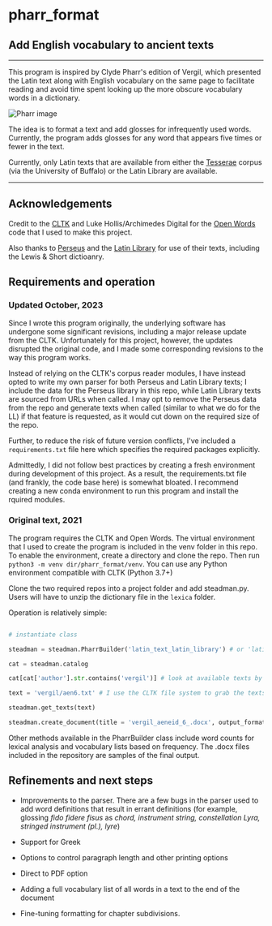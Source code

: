 # pharr_format
## Add English vocabulary to ancient texts

<hr> </hr> 

This program is inspired by Clyde Pharr's edition of Vergil, which presented the Latin text along with English vocabulary on the same page to facilitate reading and avoid time spent looking up the more obscure vocabulary words in a dictionary. 

![Pharr image](https://cdn.shopify.com/s/files/1/0018/4723/0510/products/9604_VERGIL_S_AENEID_PAGE_6_1024x1024@2x.jpg?v=1583945371) 

The idea is to format a text and add glosses for infrequently used words. Currently, the program adds glosses for any word that appears five times or fewer in the text. 

Currently, only Latin texts that are available from either the [Tesserae](https://tesserae.caset.buffalo.edu/) corpus (via the University of Buffalo) or the Latin Library are available. 

<hr>

## Acknowledgements

Credit to the [CLTK](http://cltk.org/) and Luke Hollis/Archimedes Digital for the [Open Words](https://github.com/ArchimedesDigital/open_words) code that I used to make this project. 

Also thanks to [Perseus](http://www.perseus.tufts.edu/hopper/) and the [Latin Library](http://thelatinlibrary.com/) for use of their texts, including the Lewis & Short dictioanry. 

## Requirements and operation

### Updated October, 2023 

Since I wrote this program originally, the underlying software has undergone some significant revisions, including a major release update from the CLTK. Unfortunately for this project, however, the updates disrupted the original code, and I made some corresponding revisions to the way this program works. 

Instead of relying on the CLTK's corpus reader modules, I have instead opted to write my own parser for both Perseus and Latin Library texts; I include the data for the Perseus library in this repo, while Latin Library texts are sourced from URLs when called. I may opt to remove the Perseus data from the repo and generate texts when called (similar to what we do for the LL) if that feature is requested, as it would cut down on the required size of the repo. 

Further, to reduce the risk of future version conflicts, I've included a `requirements.txt` file here which specifies the required packages explicitly. 

Admittedly, I did not follow best practices by creating a fresh environment during development of this project. As a result, the requirements.txt file (and frankly, the code base here) is somewhat bloated. I recommend creating a new conda environment to run this program and install the rquired modules. 



### Original text, 2021

The program requires the CLTK and Open Words. The virtual environment that I used to create the program is included in the venv folder in this repo. To enable the environment, create a directory and clone the repo. Then run `python3 -m venv dir/pharr_format/venv`. You can use any Python environment compatible with CLTK (Python 3.7+) 

Clone the two required repos into a project folder and add steadman.py. Users will have to unzip the dictionary file in the `lexica` folder.

Operation is relatively simple: 

``` python 

# instantiate class

steadman = steadman.PharrBuilder('latin_text_latin_library') # or 'latin_text_perseus' 

cat = steadman.catalog

cat[cat['author'].str.contains('vergil')] # look at available texts by Vergil

text = 'vergil/aen6.txt' # I use the CLTK file system to grab the texts, so the `source` column of the catalog is required 

steadman.get_texts(text)

steadman.create_document(title = 'vergil_aeneid_6_.docx', output_format='poetry')
```

Other methods available in the PharrBuilder class include word counts for lexical analysis and vocabulary lists based on frequency. The .docx files included in the repository are samples of the final output. 

## Refinements and next steps 

- Improvements to the parser. There are a few bugs in the parser used to add word definitions that result in errant definitions (for example, glossing *fido fidere fisus* as *chord, instrument string, constellation Lyra, stringed instrument (pl.), lyre*) 

- Support for Greek 

- Options to control paragraph length and other printing options

- Direct to PDF option

- Adding a full vocabulary list of all words in a text to the end of the document

- Fine-tuning formatting for chapter subdivisions.
